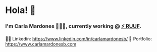 # Hola! 👋 
### I'm Carla Mardones 👩🏼‍💻, currently working @ <a href="https://ruuf.cl">⚡️ RUUF</a>.

👩‍💼 Linkedin: https://www.linkedin.com/in/carlamardonesb/
💼 Portfolio: https://www.carlamardonesb.com
